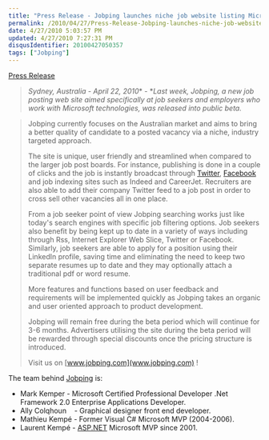 ```yaml
---
title: "Press Release - Jobping launches niche job website listing Microsoft skilled vacancies"
permalink: /2010/04/27/Press-Release-Jobping-launches-niche-job-website-listing-Microsoft-skilled-vacancies/
date: 4/27/2010 5:03:57 PM
updated: 4/27/2010 7:27:31 PM
disqusIdentifier: 20100427050357
tags: ["Jobping"]
---
```

[Press Release](http://blog.jobping.com/2010/04/jobping-launches-niche-job-website.html)

> *Sydney, Australia - April 22, 2010** - **Last week, Jobping, a new job posting web site aimed specifically at job seekers and employers who work with Microsoft technologies, was released into public beta.*
<!-- more -->
> 
> Jobping currently focuses on the Australian market and aims to bring a better quality of candidate to a posted vacancy via a niche, industry targeted approach.
> 
> The site is unique, user friendly and streamlined when compared to the larger job post boards. For instance, publishing is done in a couple of clicks and the job is instantly broadcast through [Twitter](http://twitter.com/jobping), [Facebook](http://www.facebook.com/pages/Jobping/301717272403) and job indexing sites such as Indeed and CareerJet. Recruiters are also able to add their company Twitter feed to a job post in order to cross sell other vacancies all in one place.
> 
> From a job seeker point of view Jobping searching works just like today's search engines with specific job filtering options. Job seekers also benefit by being kept up to date in a variety of ways including through Rss, Internet Explorer Web Slice, Twitter or Facebook. Similarly, job seekers are able to apply for a position using their LinkedIn profile, saving time and eliminating the need to keep two separate resumes up to date and they may optionally attach a traditional pdf or word resume.
> 
> More features and functions based on user feedback and requirements will be implemented quickly as Jobping takes an organic and user oriented approach to product development.
> 
> Jobping will remain free during the beta period which will continue for 3-6 months. Advertisers utilising the site during the beta period will be rewarded through special discounts once the pricing structure is introduced.
> 
> Visit us on [www.jobping.com](www.jobping.com) !

The team behind [Jobping](www.jobping.com) is:  

*   Mark Kemper - Microsoft Certified Professional Developer .Net Framework 2.0 Enterprise Applications Developer. 
*   Ally Colqhoun    - Graphical designer front end developer. 
*   Mathieu Kempé - Former Visual C# Microsoft MVP (2004-2006). 
*   Laurent Kempé - [ASP.NET](http://asp.net/) Microsoft MVP since 2001. 

